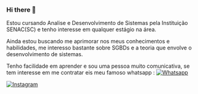 ### Hi there 👋

Estou cursando Analise e Desenvolvimento de Sistemas pela Instituição SENAC(SC) e tenho interesse em qualquer estágio na área. 

Ainda estou buscando me aprimorar nos meus conhecimentos e habilidades, me interesso bastante sobre SGBDs e a teoria que envolve o desenvolvimento de sistemas. 

Tenho facilidade em aprender e sou uma pessoa muito comunicativa, se tem interesse em me contratar eis meu famoso whatsapp :
 [![Whatsapp](https://img.shields.io/badge/WhatsApp-25D366?style=for-the-badge&logo=whatsapp&logoColor=white)](https://api.whatsapp.com/send/?phone=5548996217914&text&type=phone_number&app_absent=0) 
 
 [![Instagram](https://img.shields.io/badge/Instagram-%23E4405F.svg?logo=Instagram&logoColor=white)](https://www.instagram.com/cajutatueiro/)
 

<!--
**brunojucoski/brunojucoski** is a ✨ _special_ ✨ repository because its `README.md` (this file) appears on your GitHub profile.

Here are some ideas to get you started:

- 🔭 I’m currently working on ...
- 🌱 I’m currently learning ...
- 👯 I’m looking to collaborate on ...
- 🤔 I’m looking for help with ...
- 💬 Ask me about ...
- 📫 How to reach me: ...
- 😄 Pronouns: ...
- ⚡ Fun fact: ...
-->
